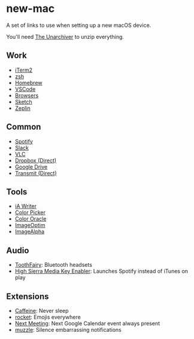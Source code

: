 # new-mac
A set of links to use when setting up a new macOS device.

You'll need [The Unarchiver](https://theunarchiver.com/) to unzip everything.

## Work
- [iTerm2](https://www.iterm2.com/)
- [zsh](https://ohmyz.sh/)
- [Homebrew](https://brew.sh/)
- [VSCode](https://code.visualstudio.com/Download)
- [Browsers](http://outdatedbrowser.com/en)
- [Sketch](https://www.sketchapp.com/)
- [Zeplin](https://zeplin.io/)

## Common
- [Spotify](https://www.spotify.com/uk/download/other/)
- [Slack](https://slack.com/intl/es/downloads/osx)
- [VLC](https://www.videolan.org/vlc/download-macosx.en-GB.html)
- [Dropbox (Direct)](https://www.dropbox.com/en_GB/downloading)
- [Google Drive](https://www.google.com/drive/download/)
- [Transmit (Direct)](https://download.panic.com/transmit/Transmit%204.4.13.zip)

## Tools
- [iA Writer](https://ia.net/writer)
- [Color Picker](https://itunes.apple.com/gb/app/color-picker/id641027709?mt=12)
- [Color Oracle](https://colororacle.org/)
- [ImageOptim](https://imageoptim.com/mac)
- [ImageAlpha](https://pngmini.com/)

## Audio
- [ToothFairy](https://itunes.apple.com/gb/app/toothfairy/id1191449274?mt=12): Bluetooth headsets
- [High Sierra Media Key Enabler](http://milgra.com/high-sierra-media-key-enabler.html): Launches Spotify instead of iTunes on play

## Extensions
- [Caffeine](http://lightheadsw.com/caffeine/): Never sleep
- [rocket](https://matthewpalmer.net/rocket/): Emojis everywhere
- [Next Meeting](https://itunes.apple.com/us/app/next-meeting/id1017470484): Next Google Calendar event always present
- [muzzle](https://muzzleapp.com/): Silence embarrassing notifications